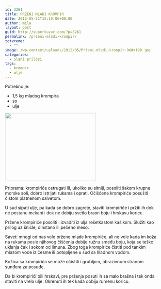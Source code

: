 ```yaml
---
id: 3261
title: PRŽENI MLADI KROMPIR
date: 2012-05-21T12:19:06+00:00
author: mila
layout: post
guid: http://superkuvar.com/?p=3261
permalink: /przeni-mladi-krompir/
totvreme:
  - ""
image: /wp-content/uploads/2012/05/Prženi-mladi-krompir-940x198.jpg
categories:
  - Slani prilozi
tags:
  - krompir
  - ulje
---
```

Potrebno je:

  * 1,5 kg mladog krompira
  * so
  * ulje

<img class="alignnone size-medium wp-image-3262" title="Prženi mladi krompir" src="/wp-content/uploads/2012/05/Prženi-mladi-krompir-300x225.jpg" alt="" width="300" height="225" /> 

Priprema: krompiriće ostrugati ili, ukoliko su sitniji, posoliti šakom krupne morske soli, dobro istrljati rukama i oprati. Očišćene krompiriće posušiti čistom platnenom salvetom.

U sud sipati ulje, pa kada se dobro zagreje, staviti krompiriće i pržiti ih dok ne postanu mekani i dok ne dobiju svetlo braon boju i hrskavu koricu.

Pržene krompiriće posoliti i izvaditi iz ulja rešetkastom kašikom. Služiti kao prilog uz šnicle, dinstano ili pečeno meso.

Savet: mnogi od nas vole pržene mlade krompiriće, ali ne vole kada im koža na rukama posle njihovog čišćenja dobije ružnu smeđu boju, koja se teško uklanja čak i sokom od limuna. Zbog toga krompiriće čistiti pod tankim mlazom vode iz česme ili potopljene u sud sa hladnom vodom.

Kožica sa krompirića se može očistiti i grubljom, abrazivnom stranom sunđera za posuđe.

Da bi krompirići bili hrskavi, pre prženja posuti ih sa malo brašna i tek onda staviti na vrelo ulje. Okrenuti ih tek kada dobiju rumenu koricu.

&nbsp;